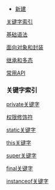 - [新建](https://github.com/GrowTowardsSunlight/For-the-interview/new/master/java)

[关键字索引](#关键字索引)

[基础语法](java基础语法.md)

[面向对象和封装](java面向对象和封装.md)

[继承和多态](继承和多态.md)

[常用API](常用API.md)

### 关键字索引

[private关键字](https://github.com/GrowTowardsSunlight/For-the-interview/blob/master/java/java面向对象和封装.md#private关键字)

[权限修饰符](https://github.com/GrowTowardsSunlight/For-the-interview/blob/master/java/继承和多态.md#权限修饰符)

[static关键字](https://github.com/GrowTowardsSunlight/For-the-interview/blob/master/java/java面向对象和封装.md#static)

[this关键字](https://github.com/GrowTowardsSunlight/For-the-interview/blob/master/java/继承和多态.md#this)

[super关键字](https://github.com/GrowTowardsSunlight/For-the-interview/blob/master/java/继承和多态.md#super)

[final关键字](https://github.com/GrowTowardsSunlight/For-the-interview/blob/master/java/继承和多态.md#final)

[instanceof关键字](https://github.com/GrowTowardsSunlight/For-the-interview/blob/master/java/多态.md#instanceof)

[]()

[]()
